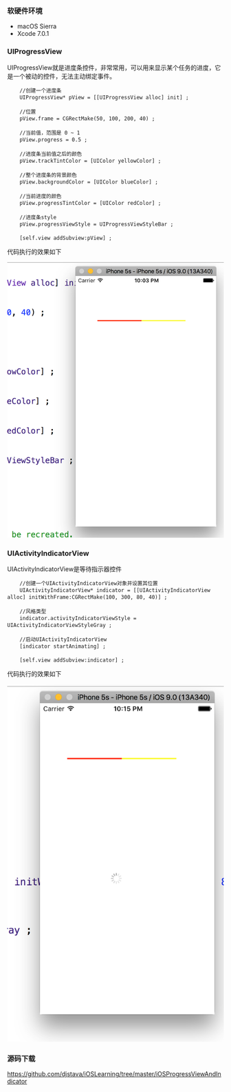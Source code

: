 ### 软硬件环境

- macOS Sierra
- Xcode 7.0.1

### UIProgressView

UIProgressView就是进度条控件，非常常用，可以用来显示某个任务的进度，它是一个被动的控件，无法主动绑定事件。

```
    //创建一个进度条
    UIProgressView* pView = [[UIProgressView alloc] init] ;
    
    //位置
    pView.frame = CGRectMake(50, 100, 200, 40) ;
    
    //当前值，范围是 0 ~ 1
    pView.progress = 0.5 ;
    
    //进度条当前值之后的颜色
    pView.trackTintColor = [UIColor yellowColor] ;
    
    //整个进度条的背景颜色
    pView.backgroundColor = [UIColor blueColor] ;
    
    //当前进度的颜色
    pView.progressTintColor = [UIColor redColor] ;
    
    //进度条style
    pView.progressViewStyle = UIProgressViewStyleBar ;
    
    [self.view addSubview:pView] ;
```

代码执行的效果如下

![uiswitch_01](https://raw.githubusercontent.com/djstava/PostsCollection/master/images/mac/iOS/iOS_7_1.png)

### UIActivityIndicatorView

UIActivityIndicatorView是等待指示器控件

```
    //创建一个UIActivityIndicatorView对象并设置其位置
    UIActivityIndicatorView* indicator = [[UIActivityIndicatorView alloc] initWithFrame:CGRectMake(100, 300, 80, 40)] ;

    //风格类型
    indicator.activityIndicatorViewStyle = UIActivityIndicatorViewStyleGray ;

    //启动UIActivityIndicatorView
    [indicator startAnimating] ;
    
    [self.view addSubview:indicator] ;
```

代码执行的效果如下

![uiswitch_01](https://raw.githubusercontent.com/djstava/PostsCollection/master/images/mac/iOS/iOS_7_2.png)

### 源码下载

https://github.com/djstava/iOSLearning/tree/master/iOSProgressViewAndIndicator